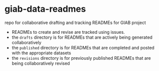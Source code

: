 # giab-data-readmes
repo for collaborative drafting and tracking READMEs for GIAB project

- READMEs to create and revise are tracked using issues.
- the `drafts` directory is for READMEs that are actively being generated collaboratively
- the `published` directory is for READMEs that are completed and posted with the appropriate datasets
- the `revisions` directory is for previously published READMEs that are being collaboratively revised
